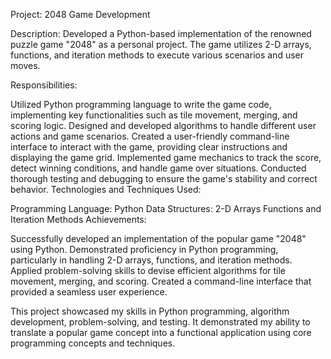 
Project: 2048 Game Development

Description: Developed a Python-based implementation of the renowned puzzle game "2048" as a personal project. The game utilizes 2-D arrays, functions, and iteration methods to execute various scenarios and user moves.

Responsibilities:

Utilized Python programming language to write the game code, implementing key functionalities such as tile movement, merging, and scoring logic.
Designed and developed algorithms to handle different user actions and game scenarios.
Created a user-friendly command-line interface to interact with the game, providing clear instructions and displaying the game grid.
Implemented game mechanics to track the score, detect winning conditions, and handle game over situations.
Conducted thorough testing and debugging to ensure the game's stability and correct behavior.
Technologies and Techniques Used:

Programming Language: Python
Data Structures: 2-D Arrays
Functions and Iteration Methods
Achievements:

Successfully developed an implementation of the popular game "2048" using Python.
Demonstrated proficiency in Python programming, particularly in handling 2-D arrays, functions, and iteration methods.
Applied problem-solving skills to devise efficient algorithms for tile movement, merging, and scoring.
Created a command-line interface that provided a seamless user experience.

This project showcased my skills in Python programming, algorithm development, problem-solving, and testing. It demonstrated my ability to translate a popular game concept into a functional application using core programming concepts and techniques.
